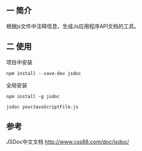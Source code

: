 ## 一 简介
根据js文件中注释信息，生成Js应用程序API文档的工具。

## 二 使用
项目中安装

```
npm install --save-dev jsdoc
```

全局安装

```
npm install -g jsdoc
```

```
jsdoc yourJavaScriptFile.js
```


## 参考
JSDoc中文文档
http://www.css88.com/doc/jsdoc/

